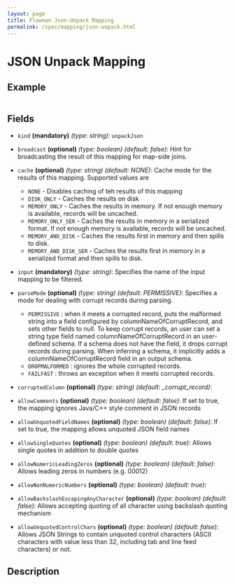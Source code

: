 ```yaml
---
layout: page
title: Flowman Json-Unpack Mapping
permalink: /spec/mapping/json-unpack.html
---
```

# JSON Unpack Mapping

## Example
```
```

## Fields
* `kind` **(mandatory)** *(type: string)*: `unpackJson`

* `broadcast` **(optional)** *(type: boolean)* *(default: false)*: 
Hint for broadcasting the result of this mapping for map-side joins.

* `cache` **(optional)** *(type: string)* *(default: NONE)*:
Cache mode for the results of this mapping. Supported values are
  * `NONE` - Disables caching of teh results of this mapping
  * `DISK_ONLY` - Caches the results on disk
  * `MEMORY_ONLY` - Caches the results in memory. If not enough memory is available, records will be uncached.
  * `MEMORY_ONLY_SER` - Caches the results in memory in a serialized format. If not enough memory is available, records will be uncached.
  * `MEMORY_AND_DISK` - Caches the results first in memory and then spills to disk.
  * `MEMORY_AND_DISK_SER` - Caches the results first in memory in a serialized format and then spills to disk.

* `input` **(mandatory)** *(type: string)*:
Specifies the name of the input mapping to be filtered.

* `parseMode` **(optional)** *(type: string)* *(default: PERMISSIVE)*:
Specifies a mode for dealing with corrupt records during parsing.
   * `PERMISSIVE` : when it meets a corrupted record, puts the malformed string into a field configured by columnNameOfCorruptRecord, and sets other fields to null. To keep corrupt records, an user can set a string type field named columnNameOfCorruptRecord in an user-defined schema. If a schema does not have the field, it drops corrupt records during parsing. When inferring a schema, it implicitly adds a columnNameOfCorruptRecord field in an output schema.
   * `DROPMALFORMED` : ignores the whole corrupted records.
   * `FAILFAST` : throws an exception when it meets corrupted records.

* `corruptedColumn` **(optional)** *(type: string)* *(default: _corrupt_record)*:
* `allowComments` **(optional)** *(type: boolean)* *(default: false)*:
If set to true, the mapping ignores Java/C++ style comment in JSON records

* `allowUnquotedFieldNames` **(optional)** *(type: boolean)* *(default: false)*:
If set to true, the mapping allows unquoted JSON field names

* `allowSingleQuotes` **(optional)** *(type: boolean)* *(default: true)*:
Allows single quotes in addition to double quotes

* `allowNumericLeadingZeros` **(optional)** *(type: boolean)* *(default: false)*:
Allows leading zeros in numbers (e.g. 00012)

* `allowNonNumericNumbers` **(optional)** *(type: boolean)* *(default: true)*:

* `allowBackslashEscapingAnyCharacter` **(optional)** *(type: boolean)* *(default: false)*:
Allows accepting quoting of all character using backslash quoting mechanism
 
* `allowUnquotedControlChars` **(optional)** *(type: boolean)* *(default: false)*:
Allows JSON Strings to contain unquoted control characters (ASCII characters with value less
than 32, including tab and line feed characters) or not.


## Description

